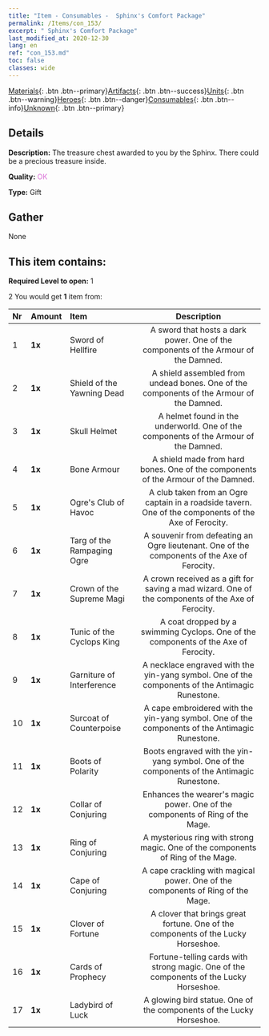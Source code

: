 ```yaml
---
title: "Item - Consumables -  Sphinx's Comfort Package"
permalink: /Items/con_153/
excerpt: " Sphinx's Comfort Package"
last_modified_at: 2020-12-30
lang: en
ref: "con_153.md"
toc: false
classes: wide
---
```

 [Materials](/Items/){: .btn .btn--primary}[Artifacts](/Items/Artifacts/){: .btn .btn--success}[Units](/Items/Units/){: .btn .btn--warning}[Heroes](/Items/Heroes/){: .btn .btn--danger}[Consumables](/Items/Consumables/){: .btn .btn--info}[Unknown](/Items/Unknown/){: .btn .btn--primary}

## Details
 **Description:** The treasure chest awarded to you by the Sphinx. There could be a precious treasure inside.

 **Quality:** <span style="color: #DA70D6">OK</span>

 **Type:** Gift

## Gather

  None

## This item contains:

 **Required Level to open:** 1

 2 You would get **1** item  from:

  | Nr | Amount |     Item    | Description |
  |:---|:-------|:------------|:-----------:|
  | 1 |  **1x** | Sword of Hellfire | A sword that hosts a dark power. One of the components of the Armour of the Damned.  | 
  | 2 |  **1x** | Shield of the Yawning Dead | A shield assembled from undead bones. One of the components of the Armour of the Damned.  | 
  | 3 |  **1x** | Skull Helmet | A helmet found in the underworld. One of the components of the Armour of the Damned.  | 
  | 4 |  **1x** | Bone Armour | A shield made from hard bones. One of the components of the Armour of the Damned.  | 
  | 5 |  **1x** | Ogre's Club of Havoc | A club taken from an Ogre captain in a roadside tavern. One of the components of the Axe of Ferocity.  | 
  | 6 |  **1x** | Targ of the Rampaging Ogre | A souvenir from defeating an Ogre lieutenant. One of the components of the Axe of Ferocity.  | 
  | 7 |  **1x** | Crown of the Supreme Magi | A crown received as a gift for saving a mad wizard. One of the components of the Axe of Ferocity.  | 
  | 8 |  **1x** | Tunic of the Cyclops King | A coat dropped by a swimming Cyclops. One of the components of the Axe of Ferocity.  | 
  | 9 |  **1x** | Garniture of Interference | A necklace engraved with the yin-yang symbol. One of the components of the Antimagic Runestone.  | 
  | 10 |  **1x** | Surcoat of Counterpoise | A cape embroidered with the yin-yang symbol. One of the components of the Antimagic Runestone.  | 
  | 11 |  **1x** | Boots of Polarity | Boots engraved with the yin-yang symbol. One of the components of the Antimagic Runestone.  | 
  | 12 |  **1x** | Collar of Conjuring | Enhances the wearer's magic power. One of the components of Ring of the Mage.  | 
  | 13 |  **1x** | Ring of Conjuring | A mysterious ring with strong magic. One of the components of Ring of the Mage.  | 
  | 14 |  **1x** | Cape of Conjuring | A cape crackling with magical power. One of the components of Ring of the Mage.  | 
  | 15 |  **1x** | Clover of Fortune | A clover that brings great fortune. One of the components of the Lucky Horseshoe.  | 
  | 16 |  **1x** | Cards of Prophecy | Fortune-telling cards with strong magic. One of the components of the Lucky Horseshoe.  | 
  | 17 |  **1x** | Ladybird of Luck | A glowing bird statue. One of the components of the Lucky Horseshoe.  | 
